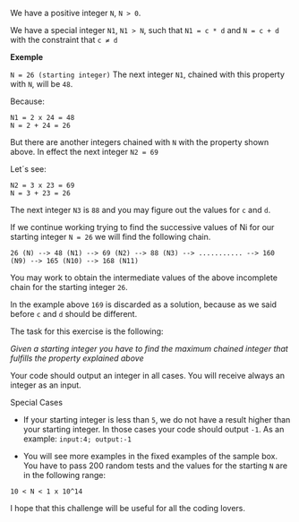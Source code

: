 We have a positive integer `N`, `N > 0`.

We have a special integer `N1`, `N1 > N`, such that `N1 = c * d` and `N = c + d` with the constraint that `c ≠ d`

**Exemple**

`N = 26 (starting integer)`
The next integer `N1`, chained with this property with `N`, will be `48`.

Because:

```
N1 = 2 x 24 = 48
N = 2 + 24 = 26
```

But there are another integers chained with `N` with the property shown above. In effect the next integer `N2 = 69`

Let´s see:

```
N2 = 3 x 23 = 69
N = 3 + 23 = 26
```

The next integer `N3` is `88` and you may figure out the values for `c` and `d`.

If we continue working trying to find the successive values of Ni for our starting integer `N = 26` we will find the following chain.

```
26 (N) --> 48 (N1) --> 69 (N2) --> 88 (N3) --> ........... --> 160 (N9) --> 165 (N10) --> 168 (N11)
```

You may work to obtain the intermediate values of the above incomplete chain for the starting integer `26`.

In the example above `169` is discarded as a solution, because as we said before `c` and `d` should be different.

The task for this exercise is the following:

_Given a starting integer you have to find the maximum chained integer that fulfills the property explained above_

Your code should output an integer in all cases. You will receive always an integer as an input.

Special Cases

-   If your starting integer is less than `5`, we do not have a result higher than your starting integer. In those cases your code should output `-1`.
    As an example:
    `input:4; output:-1`

-   You will see more examples in the fixed examples of the sample box. You have to pass 200 random tests and the values for the starting `N` are in the following range:

`10 < N < 1 x 10^14`

I hope that this challenge will be useful for all the coding lovers.
